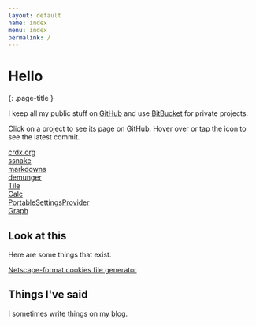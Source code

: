 ```yaml
---
layout: default
name: index
menu: index
permalink: /
---
```


# Hello
{: .page-title }

I keep all my public stuff on [GitHub](https://github.com/crdx) and use [BitBucket](http://bitbucket.org/crdx) for private projects.

Click on a project to see its page on GitHub. Hover over or tap the icon to see the latest commit.

<div class="projects clearfix">
  <a class="project" data-repo="crdx.org" href="https://github.com/crdx/crdx.org">
    <div class="project-state"></div>
    <div class="project-name">crdx.org</div>
  </a>

  <a class="project" data-repo="ssnake" href="https://github.com/crdx/ssnake">
    <div class="project-state"></div>
    <div class="project-name">ssnake</div>
  </a>

  <a class="project" data-repo="markdowns" href="https://github.com/crdx/markdowns">
    <div class="project-state"></div>
    <div class="project-name">markdowns</div>
  </a>

  <a class="project" data-repo="demunger" href="https://github.com/crdx/demunger">
    <div class="project-state"></div>
    <div class="project-name">demunger</div>
  </a>

  <a class="project" data-repo="Tile" href="https://github.com/crdx/Tile">
    <div class="project-state"></div>
    <div class="project-name">Tile</div>
  </a>

  <a class="project" data-repo="Calc" href="https://github.com/crdx/Calc">
    <div class="project-state"></div>
    <div class="project-name">Calc</div>
  </a>

  <a class="project" data-repo="PortableSettingsProvider" href="https://github.com/crdx/PortableSettingsProvider">
    <div class="project-state"></div>
    <div class="project-name">PortableSettingsProvider</div>
  </a>

  <a class="project" data-repo="Graph" href="https://github.com/crdx/Graph">
    <div class="project-state"></div>
    <div class="project-name">Graph</div>
  </a>
</div>

## Look at this

Here are some things that exist.

<div class="projects clearfix">
  <a href="/misc/cookies/" class="project">
    <div class="project-name">Netscape-format cookies file generator</div>
  </a>
</div>

## Things I've said

I sometimes write things on my [blog](/blog/).
